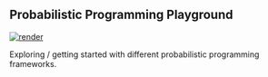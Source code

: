 ## Probabilistic Programming Playground

[![render](https://img.shields.io/badge/render-nbviewer-orange)](https://nbviewer.jupyter.org/github/alexandru-dinu/prob-prog/tree/main/)

Exploring / getting started with different probabilistic programming frameworks.
